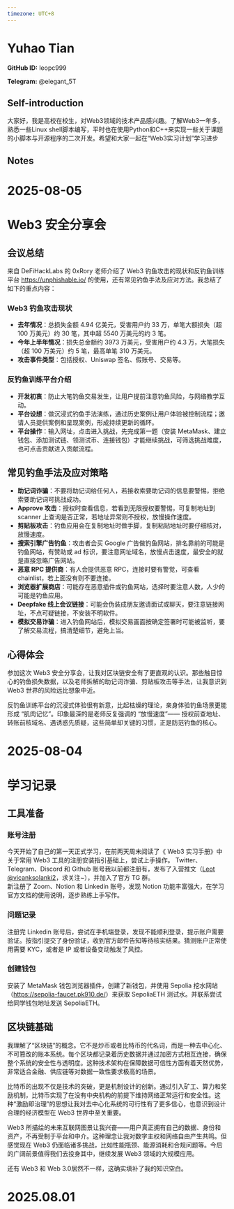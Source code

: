 ```yaml
---
timezone: UTC+8
---
```


# Yuhao Tian

**GitHub ID:** leopc999

**Telegram:** @elegant_5T

## Self-introduction

大家好，我是高校在校生，对Web3领域的技术产品感兴趣。了解Web3一年多，熟悉一些Linux shell脚本编写，平时也在使用Python和C++来实现一些关于课题的小脚本与开源程序的二次开发。希望和大家一起在“Web3实习计划”学习进步

## Notes

<!-- Content_START -->
# 2025-08-05

# Web3 安全分享会

## 会议总结

来自 DeFiHackLabs 的 0xRory 老师介绍了 Web3 钓鱼攻击的现状和反钓鱼训练平台 https://unphishable.io/ 的使用，还有常见钓鱼手法及应对方法。我总结了如下的重点内容：

### Web3 钓鱼攻击现状

- **去年情况**：总损失金额 4.94 亿美元，受害用户约 33 万，单笔大额损失（超 100 万美元）约 30 笔，其中超 5540 万美元的约 3 笔。
- **今年上半年情况**：损失总金额约 3973 万美元，受害用户约 4.3 万，大笔损失（超 100 万美元）约 5 笔，最高单笔 310 万美元。
- **攻击事件类型**：包括授权、Uniswap 签名、假账号、交易等。

### 反钓鱼训练平台介绍
- **开发初衷**：防止大笔钓鱼交易发生，让用户提前注意钓鱼风险，与网络教学互动。
- **平台设想**：做沉浸式钓鱼手法演练，通过历史案例让用户体验被控制流程；邀请人员提供案例和呈现案例，形成持续更新的循环。
- **平台操作**：输入网址，点击进入挑战，先完成第一题（安装 MetaMask、建立钱包、添加测试链、领测试币、连接钱包）才能继续挑战，可筛选挑战难度，也可点击贡献进入贡献流程。

## 常见钓鱼手法及应对策略

- **助记词诈骗**：不要将助记词给任何人，若接收索要助记词的信息要警惕，拒绝索要助记词可挑战成功。
- **Approve 攻击**：授权时查看信息，若看到无限授权要警惕，可复制地址到 scanner 上查询是否正常，若地址异常则不授权，放慢操作速度。
- **剪贴板攻击**：钓鱼应用会在复制地址时做手脚，复制粘贴地址时要仔细核对，放慢速度。
- **搜索引擎广告钓鱼**：攻击者会买 Google 广告做钓鱼网站，排名靠前的可能是钓鱼网站，有赞助或 ad 标识，要注意网址域名，放慢点击速度，最安全的就是直接忽略广告网站。
- **恶意 RPC 提供商**：有人会提供恶意 RPC，连接时要有警觉，可查看 chainlist，若上面没有则不要连接。
- **浏览器扩展商店**：可能存在恶意插件或钓鱼网站，选择时要注意人数，人少的可能是钓鱼应用。
- **Deepfake 线上会议链接**：可能会伪装成朋友邀请面试或聊天，要注意链接网址，不点可疑链接，不安装不明软件。
- **模拟交易诈骗**：进入钓鱼网站后，模拟交易画面按确定签署时可能被监听，要了解交易流程，搞清楚细节，避免上当。

## 心得体会

参加这次 Web3 安全分享会，让我对区块链安全有了更直观的认识。那些触目惊心的钓鱼损失数据，以及老师拆解的助记词诈骗、剪贴板攻击等手法，让我意识到 Web3 世界的风险远比想象中近。

反钓鱼训练平台的沉浸式体验很有新意，比起枯燥的理论，亲身体验钓鱼场景更能形成 “肌肉记忆”。印象最深的是老师反复强调的 “放慢速度”—— 授权前查地址、转账前核域名、遇诱惑先质疑，这些简单却关键的习惯，正是防范钓鱼的核心。

# 2025-08-04

# 学习记录
## 工具准备
### 账号注册
今天开始了自己的第一天正式学习，在前两天周末阅读了《 Web3 实习手册》中关于常用 Web3 工具的注册安装指引基础上，尝试上手操作。
Twitter、Telegram、Discord 和 Github 账号我以前都注册有，发布了入营推文（[Leot
@vicanksolanki2](https://x.com/vicanksolanki2/status/1952366641196511269)，求关注~），并加入了官方 TG 群。  
新注册了 Zoom、Notion 和 Linkedin 账号，发现 Notion 功能丰富强大，在学习官方文档的使用说明，逐步熟练上手写作。
### 问题记录
注册完 Linkedin 账号后，尝试在手机端登录，发现不能顺利登录，提示账户需要验证。按指引提交了身份验证，收到官方邮件告知等待核实结果。猜测账户正常使用需要 KYC，或者是 IP 或者设备变动触发了风控。
### 创建钱包
安装了 MetaMask 钱包浏览器插件，创建了新钱包，并使用 Sepolia 挖水网站（<https://sepolia-faucet.pk910.de/>）来获取 SepoliaETH 测试水。并联系尝试给同学钱包地址发送 SepoliaETH。
## 区块链基础
我理解了“区块链”的概念。它不是炒币或者比特币的代名词，而是一种去中心化、不可篡改的账本系统。每个区块都记录着历史数据并通过加密方式相互连接，确保整个系统的安全性与透明度。这种技术架构在保障数据可信性方面有着天然优势，非常适合金融、供应链等对数据一致性要求极高的场景。

比特币的出现不仅是技术的突破，更是机制设计的创新。通过引入矿工、算力和奖励机制，比特币实现了在没有中央机构的前提下维持网络正常运行和安全性。这种“激励即治理”的思想让我对去中心化系统的可行性有了更多信心，也意识到设计合理的经济模型在 Web3 世界中至关重要。

Web3 所描绘的未来互联网图景让我兴奋——用户真正拥有自己的数据、身份和资产，不再受制于平台和中介。这种理念让我对数字主权和网络自由产生共鸣。但感觉现在 Web3 仍面临诸多挑战，比如性能瓶颈、能源消耗和合规问题等。今后的广阔前景值得我们去投身其中，继续发展 Web3 领域的大规模应用。

还有 Web3 和 Web 3.0居然不一样，这确实填补了我的知识空白。


# 2025.08.01


<!-- Content_END -->
